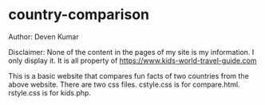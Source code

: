 # country-comparison

Author: Deven Kumar

Disclaimer: None of the content in the pages of my site is my information. I only display it. It is all property of https://www.kids-world-travel-guide.com

This is a basic website that compares fun facts of two countries from the above website. There are two css files. cstyle.css is for compare.html. rstyle.css is for kids.php.
